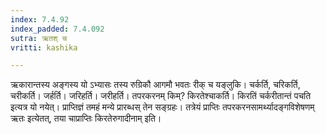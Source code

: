 ```yaml
---
index: 7.4.92
index_padded: 7.4.092
sutra: ऋतश् च
vritti: kashika

---
```

ऋकारान्तस्य अङ्गस्य यो ऽभ्यासः तस्य रुग्रिकौ आगमौ भवतः रीक् च यङ्लुकि। चर्कर्ति, चरिकर्ति, चरीकर्ति। जर्हर्ति। जरिहर्ति। जरीहर्ति। तपरकरनम् किम्? किरतेश्चाकर्ति। किरतिं चर्करीतान्तं पचति इत्यत्र यो नयेत्। प्राप्तिज्ञं तमहं मन्ये प्रारब्धस् तेन सङ्ग्रहः। तत्रेयं प्राप्तिः तपरकरनसामर्थ्यादङ्गविशेषणम् ऋतः इत्येतत्, तया चाप्राप्तिः किरतेरुगादीनाम् इति।